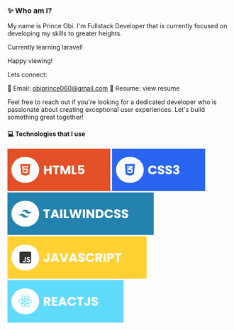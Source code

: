 ### ✨ Who am I?

My name is Prince Obi. I'm Fullstack Developer that is currently focused on  developing my skills to greater heights.

Currently learning laravel!

Happy viewing!

Lets connect:

📧 Email: obiprince060@gmail.com
📄 Resume: view resume[](https://princeobi.vercel.app/assets/Prince_Obi_resume.pdf)


Feel free to reach out if you're looking for a dedicated developer who is passionate about creating exceptional user experiences. Let's build something great together!



#### 💻 Technologies that I use

![HTML5](./assets/html.svg) ![CSS3](./assets/css.svg) ![TailwindCSS](./assets/tailwind.svg) ![JavaScript](./assets/javascript.svg) ![React](./assets/react.svg)
